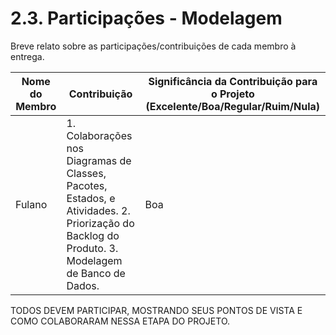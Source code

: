 # 2.3. Participações - Modelagem

Breve relato sobre as participações/contribuições de cada membro à entrega. 

|Nome do Membro | Contribuição | Significância da Contribuição para o Projeto (Excelente/Boa/Regular/Ruim/Nula) |
| -- | -- | -- |
| Fulano  |  1. Colaborações nos Diagramas de Classes, Pacotes, Estados, e Atividades. 2. Priorização do Backlog do Produto. 3. Modelagem de Banco de Dados. | Boa |

TODOS DEVEM PARTICIPAR, MOSTRANDO SEUS PONTOS DE VISTA E COMO COLABORARAM NESSA ETAPA DO PROJETO.
